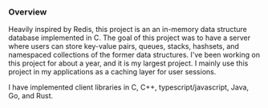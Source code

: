 ### Overview

Heavily inspired by Redis, this project is an an in-memory data structure database implemented in C.
The goal of this project was to have a server where users can store key-value pairs,
queues, stacks, hashsets, and namespaced collections of the former data structures. I've been
working on this project for about a year, and it is my largest project. I mainly use this project in
my applications as a caching layer for user sessions.

I have implemented client libraries in C, C++, typescript/javascript, Java, Go, and Rust.

